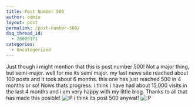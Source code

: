 ```yaml
---
title: Post Number 500
author: admin
layout: post
permalink: /post-number-500/
dsq_thread_id:
  - 26005171
categories:
  - Uncategorized
---
```

Just though i might mention that this is post number 500! Not a major thing, but semi-major. well for me its semi major. my last news site reached about 100 posts and it took about 6 months. this one has just reached 500 in 4 months or so! Nows thats progress. i think i have had about 15,000 visits in the last 4 months and i am very happy with my little blog. Thanks to all that has made this posible! <img src="http://blog.lotas-smartman.net/wp-includes/images/smilies/icon_razz.gif" alt=":P" class="wp-smiley" /> i think its post 500 anywat! <img src="http://blog.lotas-smartman.net/wp-includes/images/smilies/icon_razz.gif" alt=":P" class="wp-smiley" />